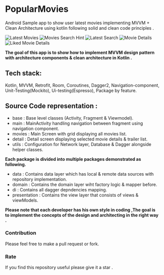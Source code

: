 # PopularMovies
Android Sample app to show user latest movies implementing  MVVM + Clean Architecture using kotlin following solid and clean code principles .

![Latest Movies](movies.png)
![Movies Search Hint](movies_search_hint.png)
![Latest Search](movies_search.png)
![Movie Details](detail.png)
![Liked Movie Details](detail_liked.png)


**The goal of this app is to show how to implement MVVM design pattern with architecture components & clean architecture in Kotlin .**

##  Tech stack:

Kotlin, MVVM, Retrofit, Room, Coroutines, Dagger2, Navigation-component, Unit-Testing(Mockito), Ui-testing(Espresso), Package by feature.

##  Source Code representation :

- base : Base level classes (Activity, Fragment & Viewmodel).
- main : MainActivity handling navigation between fragment using navigation component.
- movies : Main Screen with grid displaying all movies list.
- detail : Detail screen displaying selected movie details & trailer list.
- utils : Configuration for Network layer, Database & Dagger alongside helper classes.

**Each package is divided into multiple packages demonstrated as following.**

- data : Contains data layer which has local & remote data sources with repository implementation.
- domain : Contains the domain layer wiht factory logic & mapper before.
- di : Contains all dagger depndencies mapping.
- presentation : Contains the view layer that consists of views & viewModels.

**Please note that each developer has his own style in coding ,The goal is to implement the concepts of the design and architecting in the right way .**

### Contribution

Please feel free to make a pull request or fork.

### Rate

If you find this repository useful please give it a star .
